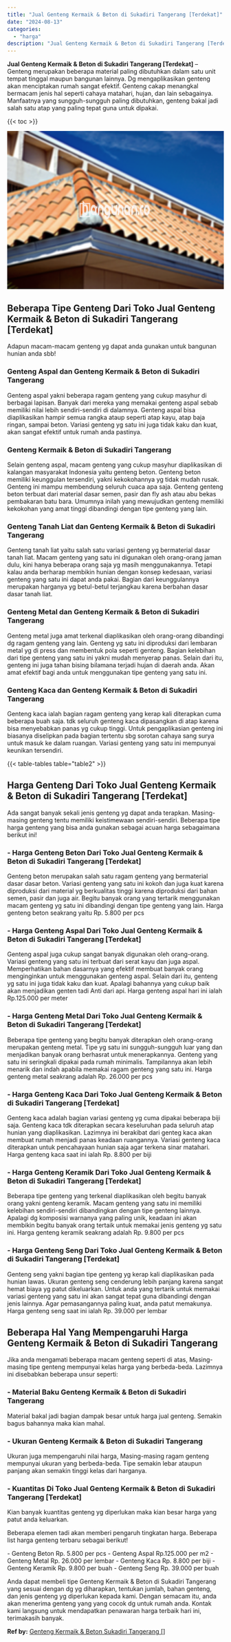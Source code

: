 ```yaml
---
title: "Jual Genteng Kermaik & Beton di Sukadiri Tangerang [Terdekat]"
date: "2024-08-13"
categories: 
  - "harga"
description: "Jual Genteng Kermaik & Beton di Sukadiri Tangerang [Terdekat]. Anda dapat membeli tipe Genteng Kermaik & Beton di Sukadiri Tangerang yang sesuai dengan dg yg..."
---
```


**Jual Genteng Kermaik & Beton di Sukadiri Tangerang \[Terdekat\]** – Genteng merupakan beberapa material paling dibutuhkan dalam satu unit tempat tinggal maupun bangunan lainnya. Dg mengaplikasikan genteng akan menciptakan rumah sangat efektif. Genteng cakap menangkal bermacam jenis hal seperti cahaya matahari, hujan, dan lain sebagainya. Manfaatnya yang sungguh-sungguh paling dibutuhkan, genteng bakal jadi salah satu atap yang paling tepat guna untuk dipakai.

{{< toc >}}

![Jual Genteng Kermaik & Beton di Sukadiri Tangerang [Terdekat]](/images/genteng-minimalis-murah03.png)

## Beberapa Tipe Genteng Dari Toko Jual Genteng Kermaik & Beton di Sukadiri Tangerang \[Terdekat\]

Adapun macam-macam genteng yg dapat anda gunakan untuk bangunan hunian anda sbb!

### Genteng Aspal dan Genteng Kermaik & Beton di Sukadiri Tangerang

Genteng aspal yakni beberapa ragam genteng yang cukup masyhur di berbagai lapisan. Banyak dari mereka yang memakai genteng aspal sebab memiliki nilai lebih sendiri-sendiri di dalamnya. Genteng aspal bisa diaplikasikan hampir semua rangka ataup seperti atap kayu, atap baja ringan, sampai beton. Variasi genteng yg satu ini juga tidak kaku dan kuat, akan sangat efektif untuk rumah anda pastinya.

### Genteng Kermaik & Beton di Sukadiri Tangerang

Selain genteng aspal, macam genteng yang cukup masyhur diaplikasikan di kalangan masyarakat Indonesia yaitu genteng beton. Genteng beton memiliki keunggulan tersendiri, yakni kekokohannya yg tidak mudah rusak. Genteng ini mampu membendung seluruh cuaca apa saja. Genteng genteng beton terbuat dari material dasar semen, pasir dan fly ash atau abu bekas pembakaran batu bara. Umumnya inilah yang mewujudkan genteng memiliki kekokohan yang amat tinggi dibandingi dengan tipe genteng yang lain.

### Genteng Tanah Liat dan Genteng Kermaik & Beton di Sukadiri Tangerang

Genteng tanah liat yaitu salah satu variasi genteng yg bermaterial dasar tanah liat. Macam genteng yang satu ini digunakan oleh orang-orang jaman dulu, kini hanya beberapa orang saja yg masih menggunakannya. Tetapi kalau anda berharap membikin hunian dengan konsep kedesaan, variasi genteng yang satu ini dapat anda pakai. Bagian dari keunggulannya merupakan harganya yg betul-betul terjangkau karena berbahan dasar dasar tanah liat.

### Genteng Metal dan Genteng Kermaik & Beton di Sukadiri Tangerang

Genteng metal juga amat terkenal diaplikasikan oleh orang-orang dibandingi dg ragam genteng yang lain. Genteng yg satu ini diproduksi dari lembaran metal yg di press dan membentuk pola seperti genteng. Bagian kelebihan dari tipe genteng yang satu ini yakni mudah menyerap panas. Selain dari itu, genteng ini juga tahan bising bilamana terjadi hujan di daerah anda. Akan amat efektif bagi anda untuk menggunakan tipe genteng yang satu ini.

### Genteng Kaca dan Genteng Kermaik & Beton di Sukadiri Tangerang

Genteng kaca ialah bagian ragam genteng yang kerap kali diterapkan cuma beberapa buah saja. tdk seluruh genteng kaca dipasangkan di atap karena bisa menyebabkan panas yg cukup tinggi. Untuk pengaplikasian genteng ini biasanya diselipkan pada bagian tertentu sbg sorotan cahaya sang surya untuk masuk ke dalam ruangan. Variasi genteng yang satu ini mempunyai keunikan tersendiri.

{{< table-tables table="table2" >}}

## Harga Genteng Dari Toko Jual Genteng Kermaik & Beton di Sukadiri Tangerang \[Terdekat\]

Ada sangat banyak sekali jenis genteng yg dapat anda terapkan. Masing-masing genteng tentu memiliki keistimewaan sendiri-sendiri. Beberapa tipe harga genteng yang bisa anda gunakan sebagai acuan harga sebagaimana berikut ini!

### \- Harga Genteng Beton Dari Toko Jual Genteng Kermaik & Beton di Sukadiri Tangerang \[Terdekat\]

Genteng beton merupakan salah satu ragam genteng yang bermaterial dasar dasar beton. Variasi genteng yang satu ini kokoh dan juga kuat karena diproduksi dari material yg berkualitas tinggi karena diproduksi dari bahan semen, pasir dan juga air. Begitu banyak orang yang tertarik menggunakan macam genteng yg satu ini dibandingi dengan tipe genteng yang lain. Harga genteng beton seakrang yaitu Rp. 5.800 per pcs

### \- Harga Genteng Aspal Dari Toko Jual Genteng Kermaik & Beton di Sukadiri Tangerang \[Terdekat\]

Genteng aspal juga cukup sangat banyak digunakan oleh orang-orang. Variasi genteng yang satu ini terbuat dari serat kayu dan juga aspal. Memperhatikan bahan dasarnya yang efektif membuat banyak orang menginginkan untuk menggunakan genteng aspal. Selain dari itu, genteng yg satu ini juga tidak kaku dan kuat. Apalagi bahannya yang cukup baik akan menjadikan genten tadi Anti dari api. Harga genteng aspal hari ini ialah Rp.125.000 per meter

### \- Harga Genteng Metal Dari Toko Jual Genteng Kermaik & Beton di Sukadiri Tangerang \[Terdekat\]

Beberapa tipe genteng yang begitu banyak diterapkan oleh orang-orang merupakan genteng metal. Tipe yg satu ini sungguh-sungguh luar yang dan menjadikan banyak orang berhasrat untuk menerapkannya. Genteng yang satu ini seringkali dipakai pada rumah minimalis. Tampilannya akan lebih menarik dan indah apabila memakai ragam genteng yang satu ini. Harga genteng metal seakrang adalah Rp. 26.000 per pcs

### \- Harga Genteng Kaca Dari Toko Jual Genteng Kermaik & Beton di Sukadiri Tangerang \[Terdekat\]

Genteng kaca adalah bagian variasi genteng yg cuma dipakai beberapa biji saja. Genteng kaca tdk diterapkan secara keseluruhan pada seluruh atap hunian yang diaplikasikan. Lazimnya ini berakibat dari genteg kaca akan membuat rumah menjadi panas keadaan ruangannya. Variasi genteng kaca diterapkan untuk pencahayaan hunian saja agar terkena sinar matahari. Harga genteng kaca saat ini ialah Rp. 8.800 per biji

### \- Harga Genteng Keramik Dari Toko Jual Genteng Kermaik & Beton di Sukadiri Tangerang \[Terdekat\]

Beberapa tipe genteng yang terkenal diaplikasikan oleh begitu banyak orang yakni genteng keramik. Macam genteng yang satu ini memiliki kelebihan sendiri-sendiri dibandingkan dengan tipe genteng lainnya. Apalagi dg komposisi warnanya yang paling unik, keadaan ini akan membikin begitu banyak orang tertaik untuk memakai jenis genteng yg satu ini. Harga genteng keramik seakrang adalah Rp. 9.800 per pcs

### \- Harga Genteng Seng Dari Toko Jual Genteng Kermaik & Beton di Sukadiri Tangerang \[Terdekat\]

Genteng seng yakni bagian tipe genteng yg kerap kali diaplikasikan pada hunian lawas. Ukuran genteng seng cenderung lebih panjang karena sangat hemat biaya yg patut dikeluarkan. Untuk anda yang tertarik untuk memakai variasi genteng yang satu ini akan sangat tepat guna dibandingi dengan jenis lainnya. Agar pemasangannya paling kuat, anda patut memakunya. Harga genteng seng saat ini ialah Rp. 39.000 per lembar

## Beberapa Hal Yang Mempengaruhi Harga Genteng Kermaik & Beton di Sukadiri Tangerang

Jika anda mengamati beberapa macam genteng seperti di atas, Masing-masing tipe genteng mempunyai kelas harga yang berbeda-beda. Lazimnya ini disebabkan beberapa unsur seperti:

### \- Material Baku Genteng Kermaik & Beton di Sukadiri Tangerang

Material bakal jadi bagian dampak besar untuk harga jual genteng. Semakin bagus bahannya maka kian mahal.

### \- Ukuran Genteng Kermaik & Beton di Sukadiri Tangerang

Ukuran juga mempengaruhi nilai harga, Masing-masing ragam genteng mempunyai ukuran yang berbeda-beda. Tipe semakin lebar ataupun panjang akan semakin tinggi kelas dari harganya.

### \- Kuantitas Di Toko Jual Genteng Kermaik & Beton di Sukadiri Tangerang \[Terdekat\]

Kian banyak kuantitas genteng yg diperlukan maka kian besar harga yang patut anda keluarkan.

Beberapa elemen tadi akan memberi pengaruh tingkatan harga. Beberapa list harga genteng terbaru sebagai berikut!

\- Genteng Beton Rp. 5.800 per pcs - Genteng Aspal Rp.125.000 per m2 - Genteng Metal Rp. 26.000 per lembar - Genteng Kaca Rp. 8.800 per biji - Genteng Keramik Rp. 9.800 per buah - Genteng Seng Rp. 39.000 per buah

Anda dapat membeli tipe Genteng Kermaik & Beton di Sukadiri Tangerang yang sesuai dengan dg yg diharapkan, tentukan jumlah, bahan genteng, dan jenis genteng yg diperlukan kepada kami. Dengan semacam itu, anda akan menerima genteng yang yang cocok dg untuk rumah anda. Kontak kami langsung untuk mendapatkan penawaran harga terbaik hari ini, terimakasih banyak.

**Ref by:**  [Genteng Kermaik & Beton  Sukadiri Tangerang []](https://id.wikipedia.org/wiki/Genteng)
